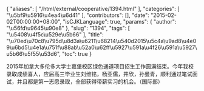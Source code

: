 {
    "aliases": [
        "/html/external/cooperative/1394.html"
    ],
    "categories": [
        "\u5bf9\u5916\u4ea4\u6d41"
    ],
    "contributors": [],
    "date": "2015-02-02T00:00:00+08:00",
    "isCJKLanguage": true,
    "params": {
        "author": "\u56fd\u9645\u90e8"
    },
    "slug": "1394",
    "tags": [
        "\u5408\u4f5c\u529e\u5b66"
    ],
    "title": "\u70ed\u70c8\u795d\u8d3a\u6211\u68214\u540d2015\u5c4a\u9ad8\u4e09\u6bd5\u4e1a\u751f\u88ab\u52a0\u62ff\u5927\u591a\u4f26\u591a\u5927\u5b66\u5f55\u53d6",
    "toc": true
}

2015年加拿大多伦多大学士嘉堡校区绿色通道项目招生工作圆满结束。今年我校录取成绩喜人，应届高三毕业生刘维铭，杨亚儒，井欣，孙曼青，顺利通过笔试面试，并且都是第一志愿录取，全部获得带薪实习的机会。（国际部）


